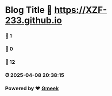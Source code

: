 # Blog Title :link: https://XZF-233.github.io 
### :page_facing_up: [1](https://XZF-233.github.io/tag.html) 
### :speech_balloon: 0 
### :hibiscus: 12 
### :alarm_clock: 2025-04-08 20:38:15 
### Powered by :heart: [Gmeek](https://github.com/Meekdai/Gmeek)
